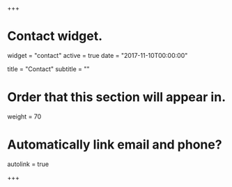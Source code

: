 +++
# Contact widget.
widget = "contact"
active = true
date = "2017-11-10T00:00:00"

title = "Contact"
subtitle = ""

# Order that this section will appear in.
weight = 70

# Automatically link email and phone?
autolink = true

+++

